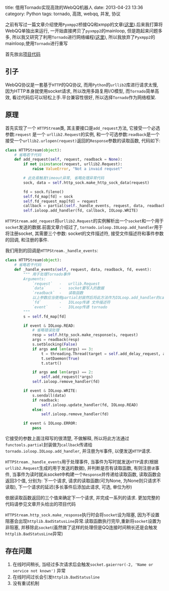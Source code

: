 title: 借用Tornado实现高效的WebQQ机器人
date: 2013-04-23 13:36
category: Python
tags: tornado, 高效, webqq, 并发, 协议

之前有写过一篇文章介绍使用`Pyxmpp2`桥接QQ和xmpp的文章([这里](/shi-yong-webqqxie-yi-qiao-jie-xmpphe-qqqun.html)).后来我打算将WebQQ单独出来运行, 一开始直接拷贝了`pyxmpp2`的mainloop, 但是跑起来问题多多, 所以我又研究了利用`Tornado`进行网络编程([这里](/shi-yong-tornadojin-xing-wang-luo-yi-bu-bian-cheng.html)), 所以我放弃了`Pyxmpp2`的mainloop,使用`Tornado`进行重写

首先放出[项目代码](https://github.com/coldnight/pual_bot)

## 引子
WebQQ协议是一套基于`HTTP`的QQ协议, 而用`Python`的`urllib2`库进行请求太慢, 因为HTTP本身就使用socket请求, 所以改用多路复用I/O模型, 而`Tornado`简单高效, 看过代码后可以轻松上手.平台兼容性很好, 所以选择`Tornado`作为网络框架.

## 原理
首先实现了一个 `HTTPStream`类, 其主要接口是`add_request`方法, 它接受一个必选参数:`request` 是一个 `urllib2.Request`的实例, 和一个可选参数:`readback`是一个接受一个`urllib2.urlopen(request)`返回的`Response`参数的读取函数, 代码如下:
```python
class HTTPStream(object):
    # 省略若干代码
    def add_request(self, request, readback = None):
        if not isinstance(request, urllib2.Request):
            raise ValueError, "Not a invaid requset"

        # 此处易触发timeout异常, 省略处理异常代码
        sock, data = self.http_sock.make_http_sock_data(request)

        fd = sock.fileno()
        self.fd_map[fd] = sock
        self.fd_request_map[fd] = request
        callback = partial(self._handle_events, request, data, readback)
        self.ioloop.add_handler(fd, callback, IOLoop.WRITE)
```

`HTTPStream.add_request`将`urllib2.Request`的实例解析出一个`socket`和一个用于`socket`发送的数据.前面文章介绍过了, `tornado.ioloop.IOLoop.add_handler`用于将注册socket, 其需要三个参数: socket的文件描述符, 接受文件描述符和事件参数的回调, 和注册的事件.

我们用到的回调是`HTTPStream._handle_events`:
```python
class HTTPStream(object):
    # 省略若干代码
    def _handle_events(self, request, data, readback, fd, event):
        """ 用于处理Tornado事件
        Arguments:
            `request`   -   urllib.Request
            `data`      -   socket要写入的数据
            `readback`  -   读取函数
            以上参数应当使用partial封装然后将此方法作为IOLoop.add_handler的callback
            `fd`        -   IOLoop传递 文件描述符
            `event`     -   IOLoop传递 tornado
        """
        s = self.fd_map[fd]

        if event & IOLoop.READ:
            # 省略错误处理
            resp = self.http_sock.make_response(s, request)
            args = readback(resp)
            s.setblocking(False)
            if args and len(args) == 3:
                t = threading.Thread(target = self.add_delay_request, args = args)
                t.setDaemon(True)
                t.start()

            if args and len(args) == 2:
                self.add_request(*args)
            self.ioloop.remove_handler(fd)

        if event & IOLoop.WRITE:
            s.sendall(data)
            if readback:
                self.ioloop.update_handler(fd, IOLoop.READ)
            else:
                self.ioloop.remove_handler(fd)

        if event & IOLoop.ERROR:
            pass
```
它接受的参数上面注释写的很清楚, 不做解释, 所以将此方法通过`functools.partial`封装做为`callback`传递给`tornado.ioloop.IOLoop.add_handler`, 并注册为`写`事件, 以便发送`HTTP`请求.

`HTTPStream._handle_events`用于处理事件, 当事件为写时就发送`HTTP`请求(根据`urllib2.Request`生成的用于发送的数据), 并判断是否有读取函数, 有则注册`读`事件, 当事件为读时就从socket中构建一个`Response`并传递给读取函数, 读取函数会返回3个值, 分别为: 下一个请求, 请求的读取函数(可为None, 为None则只请求不读取), 下一个请求的延迟(多长事件后添加此请求, 可选, 单位为秒)

依据读取函数返回的三个值来确定下一个请求, 并完成一系列的请求. 更加完整的代码请参见文章开头给出的项目代码

`HTTPStream.http_sock.make_response`执行时会将`socket`设为阻塞, 因为不设置阻塞会出现`httplib.BadStatusLine`异常.读取函数执行完毕,重新将`socket`设置为非阻塞, 并移除此`socket`(虽然做了这样的处理但是QQ连接时间稍长还是会触发`httplib.BadStatusLine`异常)

## 存在问题
1. 在线时间稍长, 当经过多次请求后会触发`socket.gaierror(-2, 'Name or service not known')` 异常
2. 在线时间过长会引发`httplib.BadStatusline`
3. 没有重试机制
